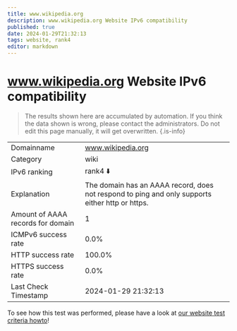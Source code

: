 ```yaml
---
title: www.wikipedia.org
description: www.wikipedia.org Website IPv6 compatibility
published: true
date: 2024-01-29T21:32:13
tags: website, rank4
editor: markdown
---
```


# www.wikipedia.org Website IPv6 compatibility

> The results shown here are accumulated by automation. If you think the data shown is wrong, please contact the administrators. 
> Do not edit this page manually, it will get overwritten.
{.is-info}


|   |   |
| - | - |
| Domainname | www.wikipedia.org
| Category | wiki |
| IPv6 ranking | rank4 :arrow_down: |
| Explanation | The domain has an AAAA record, does not respond to ping and only supports either http or https. |
| Amount of AAAA records for domain | 1 |
| ICMPv6 success rate | 0.0%|
| HTTP success rate | 100.0% |
| HTTPS success rate | 0.0% |
| Last Check Timestamp | 2024-01-29 21:32:13 |

To see how this test was performed, please have a look at [our website test criteria howto](/howto/testcriteria/website)!

